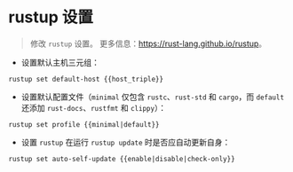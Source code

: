 # rustup 设置

> 修改 `rustup` 设置。
> 更多信息：<https://rust-lang.github.io/rustup>。

- 设置默认主机三元组：

`rustup set default-host {{host_triple}}`

- 设置默认配置文件（`minimal` 仅包含 `rustc`、`rust-std` 和 `cargo`，而 `default` 还添加 `rust-docs`、`rustfmt` 和 `clippy`）：

`rustup set profile {{minimal|default}}`

- 设置 `rustup` 在运行 `rustup update` 时是否应自动更新自身：

`rustup set auto-self-update {{enable|disable|check-only}}`
